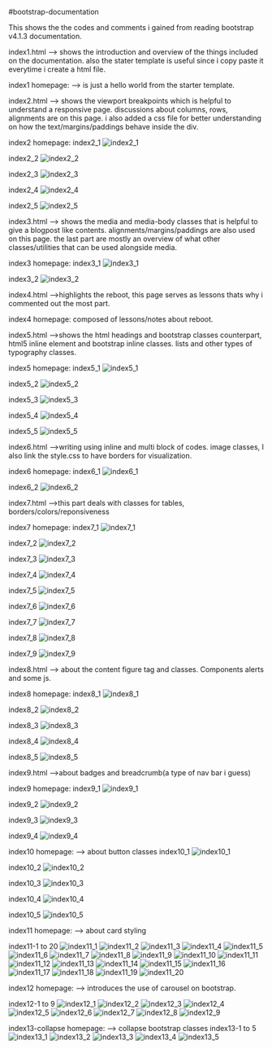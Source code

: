 #bootstrap-documentation

This shows the the codes and comments i gained from reading bootstrap v4.1.3 documentation.

index1.html --> shows the introduction and overview of the things included on the documentation. also the stater template is useful since i copy paste it everytime i create a html file.

index1 homepage: --> is just a hello world from the starter template.

index2.html --> shows the viewport breakpoints which is helpful to understand a responsive page. discussions about columns, rows, alignments are on this page. i also added a css file for better understanding on how the text/margins/paddings behave inside the div.

index2 homepage: 
index2_1
![index2_1](https://user-images.githubusercontent.com/41881269/44758975-eebbc900-ab69-11e8-9220-b04030e783d0.PNG)

index2_2
![index2_2](https://user-images.githubusercontent.com/41881269/44758979-f11e2300-ab69-11e8-9c66-0528a150cb4d.PNG)

index2_3
![index2_3](https://user-images.githubusercontent.com/41881269/44758981-f4b1aa00-ab69-11e8-8923-aa1c65523dad.PNG)

index2_4
![index2_4](https://user-images.githubusercontent.com/41881269/44758983-f7ac9a80-ab69-11e8-9634-87f576882fa3.PNG)

index2_5
![index2_5](https://user-images.githubusercontent.com/41881269/44758985-fbd8b800-ab69-11e8-92f5-df6cdbaba3ac.PNG)

index3.html --> shows the media and media-body classes that is helpful to give a blogpost like contents. alignments/margins/paddings are also used on this page. the last part are mostly an overview of what other classes/utilities that can be used alongside media.

index3 homepage: 
index3_1
![index3_1](https://user-images.githubusercontent.com/41881269/44759002-1c087700-ab6a-11e8-8f51-e7a35c44369e.PNG)

index3_2
![index3_2](https://user-images.githubusercontent.com/41881269/44759004-1f036780-ab6a-11e8-9c8f-ffbc3809bd51.PNG)

index4.html -->highlights the reboot, this page serves as lessons thats why i commented out the most part.

index4 homepage: composed of lessons/notes about reboot.

index5.html -->shows the html headings and bootstrap classes counterpart, html5 inline element and bootstrap inline classes. lists and other types of typography classes.

index5 homepage: 
index5_1
![index5_1](https://user-images.githubusercontent.com/41881269/44759030-4c501580-ab6a-11e8-8dfd-68184f0cdccc.PNG)

index5_2
![index5_2](https://user-images.githubusercontent.com/41881269/44759034-4f4b0600-ab6a-11e8-9265-9376c117aac5.PNG)

index5_3
![index5_3](https://user-images.githubusercontent.com/41881269/44759036-5245f680-ab6a-11e8-85e9-084a6d990ac4.PNG)

index5_4
![index5_4](https://user-images.githubusercontent.com/41881269/44759037-5540e700-ab6a-11e8-8a94-76aeb3323e53.PNG)

index5_5
![index5_5](https://user-images.githubusercontent.com/41881269/44759040-57a34100-ab6a-11e8-8cf2-08162c36cd65.PNG)

index6.html -->writing using inline and multi block of codes. image classes, I also link the style.css to have borders for visualization.

index6 homepage: 
index6_1
![index6_1](https://user-images.githubusercontent.com/41881269/44760306-cc797980-ab70-11e8-9538-caab52ee6e35.PNG)

index6_2
![index6_2](https://user-images.githubusercontent.com/41881269/44760307-cf746a00-ab70-11e8-8057-acb6c8f66836.PNG)

index7.html -->this part deals with classes for tables, borders/colors/reponsiveness

index7 homepage: 
index7_1
![index7_1](https://user-images.githubusercontent.com/41881269/44775360-031eb680-aba8-11e8-9a7c-a6a77e0bfe12.PNG)

index7_2
![index7_2](https://user-images.githubusercontent.com/41881269/44775365-04e87a00-aba8-11e8-87b8-021f7e0873ef.PNG)

index7_3
![index7_3](https://user-images.githubusercontent.com/41881269/44775369-0619a700-aba8-11e8-95a7-50efa42ef9d0.PNG)

index7_4
![index7_4](https://user-images.githubusercontent.com/41881269/44775372-087c0100-aba8-11e8-82f2-c9b0ea7043f8.PNG)

index7_5
![index7_5](https://user-images.githubusercontent.com/41881269/44775376-0b76f180-aba8-11e8-9a4b-75addf0aea89.PNG)

index7_6
![index7_6](https://user-images.githubusercontent.com/41881269/44775385-0dd94b80-aba8-11e8-93f6-917356ce956f.PNG)

index7_7
![index7_7](https://user-images.githubusercontent.com/41881269/44775390-0fa30f00-aba8-11e8-941e-ce2a5605a2e6.PNG)

index7_8
![index7_8](https://user-images.githubusercontent.com/41881269/44775393-12056900-aba8-11e8-8d74-73f6200510de.PNG)

index7_9
![index7_9](https://user-images.githubusercontent.com/41881269/44775443-35301880-aba8-11e8-8255-36a0962971e1.PNG)


index8.html --> about the content figure tag and classes. Components alerts and some js.

index8 homepage: 
index8_1
![index8_1](https://user-images.githubusercontent.com/41881269/44824823-3dd12f00-ac3a-11e8-95fb-fa052911fb79.PNG)

index8_2
![index8_2](https://user-images.githubusercontent.com/41881269/44824824-40338900-ac3a-11e8-96fe-2979643844e4.PNG)

index8_3
![index8_3](https://user-images.githubusercontent.com/41881269/44824826-4164b600-ac3a-11e8-9f91-847778e4bd79.PNG)

index8_4
![index8_4](https://user-images.githubusercontent.com/41881269/44824827-432e7980-ac3a-11e8-8ee0-fa98abccb03d.PNG)

index8_5
![index8_5](https://user-images.githubusercontent.com/41881269/44824831-4590d380-ac3a-11e8-8838-da46a1a7e1d8.PNG)

index9.html -->about badges and breadcrumb(a type of nav bar i guess)

index9 homepage: 
index9_1
![index9_1](https://user-images.githubusercontent.com/41881269/44896313-6b95a100-ad2a-11e8-8150-2778ff69035a.PNG)

index9_2
![index9_2](https://user-images.githubusercontent.com/41881269/44896319-6f292800-ad2a-11e8-9e94-47397b29d320.PNG)

index9_3
![index9_3](https://user-images.githubusercontent.com/41881269/44896325-72241880-ad2a-11e8-95c5-5a1064eb6061.PNG)

index9_4
![index9_4](https://user-images.githubusercontent.com/41881269/44896331-76503600-ad2a-11e8-8fe0-ec0fae3fca17.PNG)

index10 homepage:  --> about button classes
index10_1
![index10_1](https://user-images.githubusercontent.com/41881269/44941651-858bbe00-add4-11e8-91db-7ea3306b34db.PNG)

index10_2
![index10_2](https://user-images.githubusercontent.com/41881269/44941652-8886ae80-add4-11e8-9a32-fd3bfbf55c3b.PNG)

index10_3
![index10_3](https://user-images.githubusercontent.com/41881269/44941657-8cb2cc00-add4-11e8-859c-5d98da26c46d.PNG)

index10_4
![index10_4](https://user-images.githubusercontent.com/41881269/44941655-8c1a3580-add4-11e8-9caf-4ad94eb17e1f.PNG)

index10_5
![index10_5](https://user-images.githubusercontent.com/41881269/44941656-8c1a3580-add4-11e8-96ae-452875bb77e5.PNG)

index11 homepage: --> about card styling

index11-1 to 20
![index11_1](https://user-images.githubusercontent.com/41881269/45007008-4bb5f400-b02e-11e8-9d63-9a2f203978c0.PNG)
![index11_2](https://user-images.githubusercontent.com/41881269/45007011-4eb0e480-b02e-11e8-8f97-e71ac03ff5a5.PNG)
![index11_3](https://user-images.githubusercontent.com/41881269/45007015-51133e80-b02e-11e8-87b0-8c020582aee2.PNG)
![index11_4](https://user-images.githubusercontent.com/41881269/45007017-53759880-b02e-11e8-80db-49a7b4e4f131.PNG)
![index11_5](https://user-images.githubusercontent.com/41881269/45007022-596b7980-b02e-11e8-9dec-c70e88ba1fb7.PNG)
![index11_6](https://user-images.githubusercontent.com/41881269/45007023-596b7980-b02e-11e8-849f-423e2ca0e9d6.PNG)
![index11_7](https://user-images.githubusercontent.com/41881269/45007026-5a041000-b02e-11e8-9438-8f0f0132c5ce.PNG)
![index11_8](https://user-images.githubusercontent.com/41881269/45007031-5ff9f100-b02e-11e8-811e-74ee781bfb12.PNG)
![index11_9](https://user-images.githubusercontent.com/41881269/45007034-62f4e180-b02e-11e8-8995-afe53fd58ed6.PNG)
![index11_10](https://user-images.githubusercontent.com/41881269/45007037-65efd200-b02e-11e8-9070-98a5032335ae.PNG)
![index11_11](https://user-images.githubusercontent.com/41881269/45007038-69835900-b02e-11e8-91b6-64844e682494.PNG)
![index11_12](https://user-images.githubusercontent.com/41881269/45007040-6d16e000-b02e-11e8-8267-5647e5999089.PNG)
![index11_13](https://user-images.githubusercontent.com/41881269/45007045-7142fd80-b02e-11e8-8ade-bb6e14cd6685.PNG)
![index11_14](https://user-images.githubusercontent.com/41881269/45007049-73a55780-b02e-11e8-83c0-98541c2f858b.PNG)
![index11_15](https://user-images.githubusercontent.com/41881269/45007051-76a04800-b02e-11e8-9ca2-1dae3409d549.PNG)
![index11_16](https://user-images.githubusercontent.com/41881269/45007053-7acc6580-b02e-11e8-9209-f688b368ee45.PNG)
![index11_17](https://user-images.githubusercontent.com/41881269/45007058-7e5fec80-b02e-11e8-8eee-646c527e5a78.PNG)
![index11_18](https://user-images.githubusercontent.com/41881269/45007061-81f37380-b02e-11e8-9eb2-5eea3b9e4714.PNG)
![index11_19](https://user-images.githubusercontent.com/41881269/45007062-8324a080-b02e-11e8-9ba5-a3d04676ece5.PNG)
![index11_20](https://user-images.githubusercontent.com/41881269/45007066-861f9100-b02e-11e8-9a62-51f2de0fe647.PNG)

index12 homepage: --> introduces the use of carousel on bootstrap.

index12-1 to 9
![index12_1](https://user-images.githubusercontent.com/41881269/45072054-d3256500-b10b-11e8-81cf-8e9e091b6f8a.PNG)
![index12_2](https://user-images.githubusercontent.com/41881269/45072050-d02a7480-b10b-11e8-9a48-39f8fafc84e5.PNG)
![index12_3](https://user-images.githubusercontent.com/41881269/45072057-d587bf00-b10b-11e8-9e39-0dcfdb89ee17.PNG)
![index12_4](https://user-images.githubusercontent.com/41881269/45072059-d7ea1900-b10b-11e8-9092-3e9011d95867.PNG)
![index12_5](https://user-images.githubusercontent.com/41881269/45072062-d9b3dc80-b10b-11e8-95a9-ce15841666e6.PNG)
![index12_6](https://user-images.githubusercontent.com/41881269/45072070-dd476380-b10b-11e8-81a6-de937dc88e66.PNG)
![index12_7](https://user-images.githubusercontent.com/41881269/45072074-e0425400-b10b-11e8-9893-7a276f378f78.PNG)
![index12_8](https://user-images.githubusercontent.com/41881269/45072076-e2a4ae00-b10b-11e8-94b3-d2011a61e2ea.PNG)
![index12_9](https://user-images.githubusercontent.com/41881269/45072078-e46e7180-b10b-11e8-82e8-fa40d32a37f7.PNG)

index13-collapse homepage: --> collapse bootstrap classes
index13-1 to 5
![index13_1](https://user-images.githubusercontent.com/41881269/45135823-f582b580-b1d3-11e8-8d69-2582548b843f.PNG)
![index13_2](https://user-images.githubusercontent.com/41881269/45135825-f87da600-b1d3-11e8-867d-b1b782169f12.PNG)
![index13_3](https://user-images.githubusercontent.com/41881269/45135830-fb789680-b1d3-11e8-8743-a60b9c0ce6de.PNG)
![index13_4](https://user-images.githubusercontent.com/41881269/45135832-fd425a00-b1d3-11e8-8a1b-7c354a9c61e1.PNG)
![index13_5](https://user-images.githubusercontent.com/41881269/45135837-00d5e100-b1d4-11e8-93a5-4390f9f80c48.PNG)
